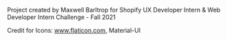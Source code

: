 Project created by Maxwell Barltrop for Shopify UX Developer Intern & Web Developer Intern Challenge - Fall 2021

Credit for Icons: www.flaticon.com, Material-UI
